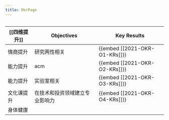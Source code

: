 ```yaml
---
title: OkrPage
---
```


## 
| [[四维提升]] | Objectives | Key Results |
|-|-|-|
| 情商提升 | 研究两性相关 | {{embed [[2021-OKR-O1-KRs]]}} |
| 能力提升 | acm | {{embed [[2021-OKR-O2-KRs]]}} |
| 能力提升| 实验室相关 | {{embed [[2021-OKR-O3-KRs]]}} |
| 文化课提升 | 在技术和投资领域建立专业影响力 | {{embed [[2021-OKR-O4-KRs]]}} |
|身体健康|||
##